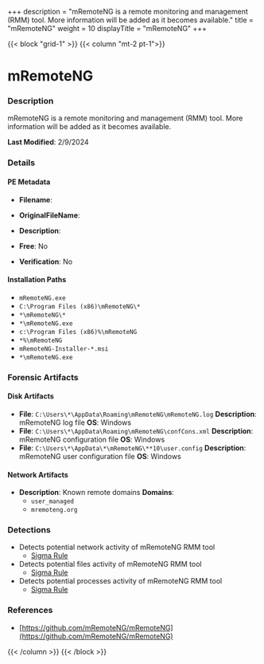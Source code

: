 +++
description = "mRemoteNG is a remote monitoring and management (RMM) tool. More information will be added as it becomes available."
title = "mRemoteNG"
weight = 10
displayTitle = "mRemoteNG"
+++


{{< block "grid-1" >}}
{{< column "mt-2 pt-1">}}

# mRemoteNG


### Description

mRemoteNG is a remote monitoring and management (RMM) tool. More information will be added as it becomes available.



**Last Modified**: 2/9/2024

### Details


#### PE Metadata
- **Filename**: 
- **OriginalFileName**: 
- **Description**: 


- **Free**: No

- **Verification**: No




#### Installation Paths
- `mRemoteNG.exe`
- `C:\Program Files (x86)\mRemoteNG\*`
- `*\mRemoteNG\*`
- `*\mRemoteNG.exe`
- `c:\Program Files (x86)%\mRemoteNG`
- `*%\mRemoteNG`
- `mRemoteNG-Installer-*.msi`
- `*\mRemoteNG.exe`

### Forensic Artifacts

#### Disk Artifacts
- **File**: `C:\Users\*\AppData\Roaming\mRemoteNG\mRemoteNG.log`
  **Description**: mRemoteNG log file
  **OS**: Windows
- **File**: `C:\Users\*\AppData\Roaming\mRemoteNG\confCons.xml`
  **Description**: mRemoteNG configuration file
  **OS**: Windows
- **File**: `C:\Users\*\AppData\*\mRemoteNG\**10\user.config`
  **Description**: mRemoteNG user configuration file
  **OS**: Windows



#### Network Artifacts
- **Description**: Known remote domains  **Domains**:
    - `user_managed`
    - `mremoteng.org`


### Detections
- Detects potential network activity of mRemoteNG RMM tool
  - [Sigma Rule](https://github.com/magicsword-io/LOLRMM/blob/main/detections/sigma/mremoteng_network_sigma.yml)
- Detects potential files activity of mRemoteNG RMM tool
  - [Sigma Rule](https://github.com/magicsword-io/LOLRMM/blob/main/detections/sigma/mremoteng_files_sigma.yml)
- Detects potential processes activity of mRemoteNG RMM tool
  - [Sigma Rule](https://github.com/magicsword-io/LOLRMM/blob/main/detections/sigma/mremoteng_processes_sigma.yml)

### References
- [https://github.com/mRemoteNG/mRemoteNG](https://github.com/mRemoteNG/mRemoteNG)



{{< /column >}}
{{< /block >}}
